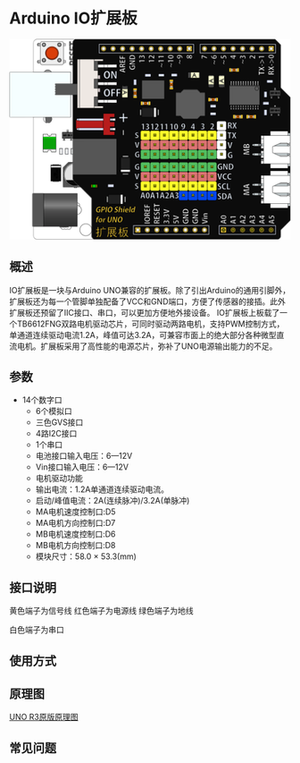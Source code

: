# Arduino IO扩展板

![](../../.gitbook/assets/kuozhan.png)

## 概述

IO扩展板是一块与Arduino UNO兼容的扩展板。除了引出Arduino的通用引脚外，扩展板还为每一个管脚单独配备了VCC和GND端口，方便了传感器的接插。此外扩展板还预留了IIC接口、串口，可以更加方便地外接设备。 IO扩展板上板载了一个TB6612FNG双路电机驱动芯片，可同时驱动两路电机，支持PWM控制方式，单通道连续驱动电流1.2A，峰值可达3.2A，可兼容市面上的绝大部分各种微型直流电机。扩展板采用了高性能的电源芯片，弥补了UNO电源输出能力的不足。

## 参数

* 14个数字口
  * 6个模拟口
  * 三色GVS接口
  * 4路I2C接口
  * 1个串口
  * 电池接口输入电压：6—12V
  * Vin接口输入电压：6—12V
  * 电机驱动功能
  * 输出电流：1.2A单通道连续驱动电流。
  * 启动/峰值电流：2A\(连续脉冲\)/3.2A\(单脉冲\)
  * MA电机速度控制口:D5
  * MA电机方向控制口:D7
  * MB电机速度控制口:D6
  * MB电机方向控制口:D8
  * 模块尺寸：58.0 × 53.3\(mm\)

## 接口说明

黄色端子为信号线 红色端子为电源线 绿色端子为地线

白色端子为串口

## 使用方式

## 原理图

[UNO R3原版原理图](https://www.arduino.cc/en/uploads/Main/Arduino_Uno_Rev3-schematic.pdf)

## 常见问题


